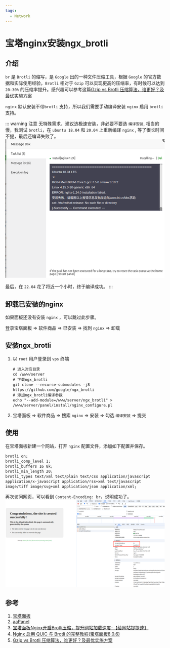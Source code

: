 ```yaml
---
tags:
  - Network
---
```

# 宝塔nginx安装ngx_brotli

## 介绍
`br` 是 `Brotli` 的缩写，是 `Google` 出的一种文件压缩工具，根据 `Google` 的官方数据和实际使用经验，`Brotli` 相对于 `Gzip` 可以实现更高的压缩率，有时候可以达到 `20-30%` 的压缩率提升。感兴趣可以参考这篇[Gzip vs Brotli 压缩算法，谁更好？及最优实施方案](https://zhanzhangb.cn/tutorials/gzip-vs-brotli-better-compression.html)


`nginx` 默认安装不带`brotli` 支持，所以我们需要手动编译安装 `nginx` 启用 `brotli` 支持。

::: warning 注意
无特殊需求，建议选极速安装，非必要不要选 `编译安装`, 相当的慢，我测试 `brotli`，在 `ubuntu 18.04` 和 `20.04` 上重新编译 `nginx` , 等了很长时间不提，最后还编译失败了。
![18.04_error](/Images/Network/宝塔nginx安装ngx_brotli/18.04_error.png "18.04_error")

最后，在 `22.04` 花了将近一个小时，终于编译成功。
:::

## 卸载已安装的nginx
如果面板还没有安装 `nginx` ，可以跳过此步骤。

登录宝塔面板 => 软件商品 => 已安装 => 找到 `nginx` => 卸载

## 安装ngx_brotli
1. 以 `root` 用户登录到 `vps` 终端

    ```shell
    # 进入对应目录
    cd /www/server
    # 下载ngx_brotli
    git clone --recurse-submodules -j8 https://github.com/google/ngx_brotli
    # 添加ngx_brotli编译参数
    echo "--add-module=/www/server/ngx_brotli" > /www/server/panel/install/nginx_configure.pl
    ```
1. 宝塔面板 => 软件商品 => 搜索 `nginx` => 安装 => 勾选 `编译安装` => 提交

## 使用
在宝塔面板新建一个网站，打开 `nginx` 配置文件，添加如下配置并保存。

```nginx
brotli on;
brotli_comp_level 1;
brotli_buffers 16 8k;
brotli_min_length 20;
brotli_types text/xml text/plain text/css application/javascript application/x-javascript application/rss+xml text/javascript image/tiff image/svg+xml application/json application/xml;
```

再次访问网页，可以看到 `Content-Encoding: br`，说明成功了。
![internet_br](/Images/Network/宝塔nginx安装ngx_brotli/internet_br.jpg "internet_br")






## 参考
1. [宝塔面板](https://www.bt.cn/new/download.html)
1. [aaPanel](https://www.aapanel.com/new/download.html#install)
1. [宝塔面板Nginx开启Brotli压缩，提升网站加载速度-【给网站提提速】](https://developer.aliyun.com/article/1253206)
1. [Nginx 启用 QUIC 与 Brotli 的完整教程(宝塔面板8.0.6)](https://zhanzhangb.cn/tutorials/nginx-quic-brotli-bt.html)
1. [Gzip vs Brotli 压缩算法，谁更好？及最优实施方案](https://zhanzhangb.cn/tutorials/gzip-vs-brotli-better-compression.html)
